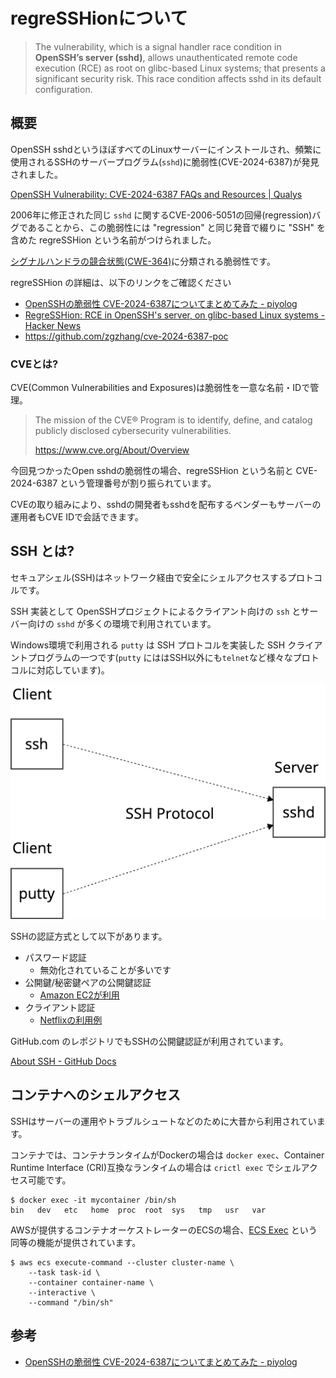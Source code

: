 # regreSSHionについて

> The vulnerability, which is a signal handler race condition in **OpenSSH’s server (sshd)**, allows unauthenticated remote code execution (RCE) as root on glibc-based Linux systems; that presents a significant security risk. This race condition affects sshd in its default configuration.


## 概要

OpenSSH sshdというほぼすべてのLinuxサーバーにインストールされ、頻繁に使用されるSSHのサーバープログラム(`sshd`)に脆弱性(CVE-2024-6387)が発見されました。

[OpenSSH Vulnerability: CVE-2024-6387 FAQs and Resources \| Qualys](https://www.qualys.com/regresshion-cve-2024-6387/)

2006年に修正された同じ `sshd` に関するCVE-2006-5051の回帰(regression)バグであることから、この脆弱性には "regression" と同じ発音で綴りに "SSH" を含めた regreSSHion という名前がつけられました。

[シグナルハンドラの競合状態(CWE-364)](https://cwe.mitre.org/data/definitions/364.html)に分類される脆弱性です。

regreSSHion の詳細は、以下のリンクをご確認ください

- [OpenSSHの脆弱性 CVE-2024-6387についてまとめてみた - piyolog](https://piyolog.hatenadiary.jp/entry/2024/07/02/032122)
- [RegreSSHion: RCE in OpenSSH's server, on glibc-based Linux systems - Hacker News](https://news.ycombinator.com/item?id=40843778)
- https://github.com/zgzhang/cve-2024-6387-poc

### CVEとは?

CVE(Common Vulnerabilities and Exposures)は脆弱性を一意な名前・IDで管理。

> The mission of the CVE® Program is to identify, define, and catalog publicly disclosed cybersecurity vulnerabilities.
>
> https://www.cve.org/About/Overview

今回見つかったOpen sshdの脆弱性の場合、regreSSHion という名前と CVE-2024-6387 という管理番号が割り振られています。

CVEの取り組みにより、sshdの開発者もsshdを配布するベンダーもサーバーの運用者もCVE IDで会話できます。

## SSH とは?

セキュアシェル(SSH)はネットワーク経由で安全にシェルアクセスするプロトコルです。

SSH 実装として OpenSSHプロジェクトによるクライアント向けの `ssh` とサーバー向けの `sshd` が多くの環境で利用されています。

Windows環境で利用される `putty` は SSH プロトコルを実装した SSH クライアントプログラムの一つです(`putty` にははSSH以外にも`telnet`など様々なプロトコルに対応しています)。

![](ssh.png)

SSHの認証方式として以下があります。

- パスワード認証
    - 無効化されていることが多いです
- 公開鍵/秘密鍵ペアの公開鍵認証
    - [Amazon EC2が利用](https://docs.aws.amazon.com/AWSEC2/latest/UserGuide/connect-linux-inst-ssh.html)
- クライアント認証
    - [Netflixの利用例](https://zenn.dev/quiver/articles/32ec71c3eedb2b)

GitHub.com のレポジトリでもSSHの公開鍵認証が利用されています。

[About SSH - GitHub Docs](https://docs.github.com/en/authentication/connecting-to-github-with-ssh/about-ssh)

## コンテナへのシェルアクセス

SSHはサーバーの運用やトラブルシュートなどのために大昔から利用されています。

コンテナでは、コンテナランタイムがDockerの場合は `docker exec`、Container Runtime Interface (CRI)互換なランタイムの場合は `crictl exec` でシェルアクセス可能です。

```
$ docker exec -it mycontainer /bin/sh
bin   dev   etc   home  proc  root  sys   tmp   usr   var
```

AWSが提供するコンテナオーケストレーターのECSの場合、[ECS Exec](https://docs.aws.amazon.com/AmazonECS/latest/developerguide/ecs-exec.html) という同等の機能が提供されています。

```
$ aws ecs execute-command --cluster cluster-name \
    --task task-id \
    --container container-name \
    --interactive \
    --command "/bin/sh"
```

## 参考

- [OpenSSHの脆弱性 CVE-2024-6387についてまとめてみた - piyolog](https://piyolog.hatenadiary.jp/entry/2024/07/02/032122)
